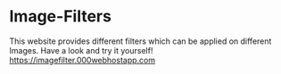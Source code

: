# Image-Filters
This website provides different filters which can be applied on different Images. Have a look and try it yourself!
https://imagefilter.000webhostapp.com
